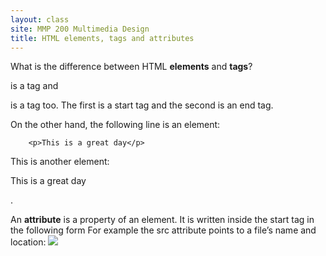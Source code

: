 ```yaml
---
layout: class
site: MMP 200 Multimedia Design
title: HTML elements, tags and attributes
---
```

What is the difference between HTML **elements** and **tags**?
        <p> 
is a tag and 
        </p>
is a tag too. The first is a start tag and the second is an end tag. 

On the other hand, the following line is an element:

        <p>This is a great day</p>

This is another element:
        <div><p>This is a great day</p></div>.

An **attribute** is a property of an element. It is written inside the start tag in the following form
        <tag attribute="value">
For example the src attribute points to a file’s name and location:
        <img src="images/flower.gif" />

